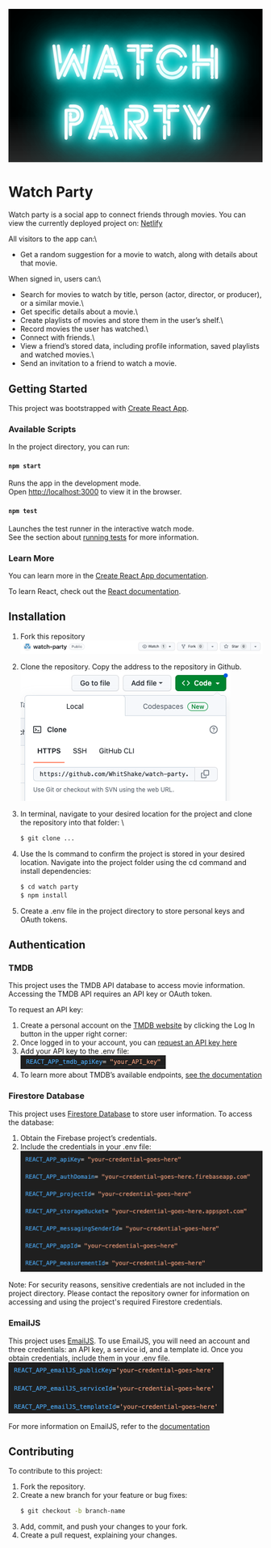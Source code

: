 ![Watch Party App Image](images/watch-party.png)

# Watch Party

Watch party is a social app to connect friends through movies. You can view the currently deployed project on: [Netlify](https://ada-watch-party.netlify.app/)

All visitors to the app can:\
- Get a random suggestion for a movie to watch, along with details about that movie.

When signed in, users can:\
- Search for movies to watch by title, person (actor, director, or producer), or a similar movie.\
- Get specific details about a movie.\
- Create playlists of movies and store them in the user’s shelf.\
- Record movies the user has watched.\
- Connect with friends.\
- View a friend’s stored data, including profile information, saved playlists and watched movies.\
- Send an invitation to a friend to watch a movie.

## Getting Started

This project was bootstrapped with [Create React App](https://github.com/facebook/create-react-app).

### Available Scripts

In the project directory, you can run:

#### `npm start`
Runs the app in the development mode.\
Open [http://localhost:3000](http://localhost:3000) to view it in the browser.


#### `npm test`
Launches the test runner in the interactive watch mode.\
See the section about [running tests](https://facebook.github.io/create-react-app/docs/running-tests) for more information.


### Learn More

You can learn more in the [Create React App documentation](https://facebook.github.io/create-react-app/docs/getting-started).

To learn React, check out the [React documentation](https://reactjs.org/).


## Installation

1. Fork this repository
![Fork Button](images/fork.png)

2. Clone the repository. Copy the address to the repository in Github.
![Clone Button](images/clone.png)

3. In terminal, navigate to your desired location for the project and clone the repository into that folder: \
    ```bash
    $ git clone ...
    ```

4. Use the ls command to confirm the project is stored in your desired location.
Navigate into the project folder using the cd command and install dependencies:

    ```bash
    $ cd watch party
    $ npm install
    ```

5. Create a .env file in the project directory to store personal keys and OAuth tokens.


## Authentication

### TMDB

This project uses the TMDB API database to access movie information. Accessing the TMDB API requires an API key or OAuth token. 

To request an API key:

1. Create a personal account on the [TMDB website](https://developer.themoviedb.org/) by clicking the Log In button in the upper right corner: 
2. Once logged in to your account, you can [request an API key here](https://www.themoviedb.org/settings/api)
3. Add your API key to the .env file: \
![TMDB API key](images/tmdb-api-key.png)
4. To learn more about TMDB’s available endpoints, [see the documentation](https://developer.themoviedb.org/v4/reference/intro/getting-started)


### Firestore Database

This project uses [Firestore Database](firebase.google.com) to store user information. To access the database:

1. Obtain the Firebase project’s credentials.
2. Include the credentials in your .env file: 
![Firebase credentials](images/firebase-credentials.png)

Note: For security reasons, sensitive credentials are not included in the project directory. Please contact the repository owner for information on accessing and using the project's required Firestore credentials.

### EmailJS

This project uses [EmailJS](https://www.emailjs.com/). To use EmailJS, you will need an account and three credentials: an API key, a service id, and a template id. Once you obtain credentials, include them in your .env file.
![EmailJS credentials](images/emailjs-credentials.png)

For more information on EmailJS, refer to the [documentation](https://www.emailjs.com/docs/)


## Contributing

To contribute to this project:
1. Fork the repository.
2. Create a new branch for your feature or bug fixes:
    ```bash
    $ git checkout -b branch-name
    ```
3. Add, commit, and push your changes to your fork.
4. Create a pull request, explaining your changes.

